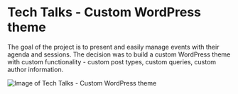 # Tech Talks - Custom WordPress theme

The goal of the project is to present and easily manage events with their agenda and sessions.
The decision was to build a custom WordPress theme with custom functionality - custom post types, custom queries, custom author information.

![Image of Tech Talks - Custom WordPress theme](/images/portfolio/techtalks/full-size.jpg)
